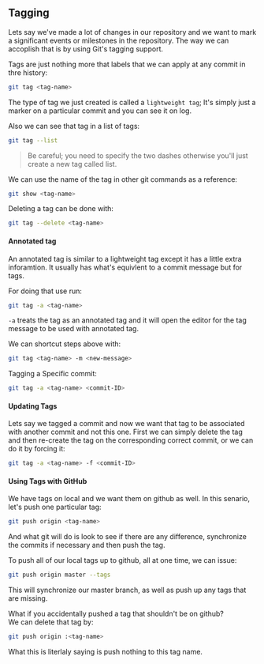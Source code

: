 ## Tagging

Lets say we've made a lot of changes in our repository and we want to mark
a significant events or milestones in the repository. The way we can
accoplish that is by using Git's tagging support.

Tags are just nothing more that labels that we can apply at any commit in
thre history:

```bash
git tag <tag-name>
```

The type of tag we just created is called a `lightweight tag`; It's simply
just a marker on a particular commit and you can see it on log.

Also we can see that tag in a list of tags:

```bash
git tag --list
```

> Be careful; you need to specify the two dashes otherwise you'll just
> create a new tag called list.

We can use the name of the tag in other git commands as a reference:

```bash
git show <tag-name>
```

Deleting a tag can be done with:

```bash
git tag --delete <tag-name>
```

#### Annotated tag

An annotated tag is similar to a lightweight tag except it has a little
extra inforamtion. It usually has what's equivlent to a commit message
but for tags.

For doing that use run:

```bash
git tag -a <tag-name>
```

`-a` treats the tag as an annotated tag and it will open the editor
for the tag message to be used with annotated tag.

We can shortcut steps above with:

```bash
git tag <tag-name> -m <new-message>
```

Tagging a Specific commit:

```bash
git tag -a <tag-name> <commit-ID>
```

#### Updating Tags

Lets say we tagged a commit and now we want that tag to be associated
with another commit and not this one. First we can simply delete the
tag and then re-create the tag on the corresponding correct commit, or
we can do it by forcing it:

```bash
git tag -a <tag-name> -f <commit-ID>
```

#### Using Tags with GitHub

We have tags on local and we want them on github as well. In this senario,
let's push one particular tag:

```bash
git push origin <tag-name>
```

And what git will do is look to see if there are any difference,
synchronize the commits if necessary and then push the tag.

To push all of our local tags up to github, all at one time, we can issue:

```bash
git push origin master --tags
```

This will synchronize our master branch, as well as push up any tags that
are missing.

What if you accidentally pushed a tag that shouldn't be on github?  
We can delete that tag by:

```bash
git push origin :<tag-name>
```

What this is literlaly saying is push nothing to this tag name.
